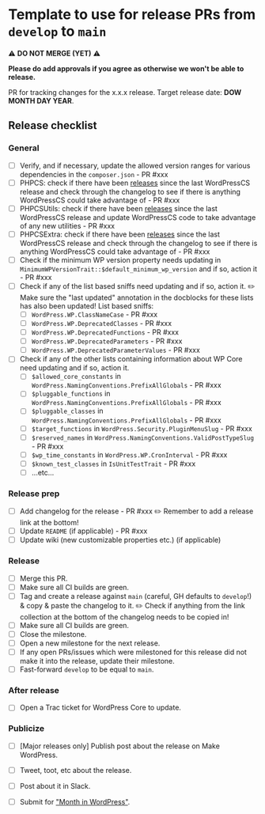 # Template to use for release PRs from `develop` to `main`

:warning: **DO NOT MERGE (YET)** :warning:

**Please **do** add approvals if you agree as otherwise we won't be able to release.**

PR for tracking changes for the x.x.x release. Target release date: **DOW MONTH DAY YEAR**.

## Release checklist

### General

- [ ] Verify, and if necessary, update the allowed version ranges for various dependencies in the `composer.json` - PR #xxx
- [ ] PHPCS: check if there have been [releases][phpcs-releases] since the last WordPressCS release and check through the changelog to see if there is anything WordPressCS could take advantage of - PR #xxx
- [ ] PHPCSUtils: check if there have been [releases][phpcsutils-releases] since the last WordPressCS release and update WordPressCS code to take advantage of any new utilities - PR #xxx
- [ ] PHPCSExtra: check if there have been [releases][phpcsextra-releases] since the last WordPressCS release and check through the changelog to see if there is anything WordPressCS could take advantage of - PR #xxx
- [ ] Check if the minimum WP version property needs updating in `MinimumWPVersionTrait::$default_minimum_wp_version` and if so, action it - PR #xxx
- [ ] Check if any of the list based sniffs need updating and if so, action it.
    :pencil2: Make sure the "last updated" annotation in the docblocks for these lists has also been updated!
    List based sniffs:
    - [ ] `WordPress.WP.ClassNameCase` - PR #xxx
    - [ ] `WordPress.WP.DeprecatedClasses` - PR #xxx
    - [ ] `WordPress.WP.DeprecatedFunctions` - PR #xxx
    - [ ] `WordPress.WP.DeprecatedParameters` - PR #xxx
    - [ ] `WordPress.WP.DeprecatedParameterValues` - PR #xxx
- [ ] Check if any of the other lists containing information about WP Core need updating and if so, action it.
    - [ ] `$allowed_core_constants` in `WordPress.NamingConventions.PrefixAllGlobals` - PR #xxx
    - [ ] `$pluggable_functions` in `WordPress.NamingConventions.PrefixAllGlobals` - PR #xxx
    - [ ] `$pluggable_classes` in `WordPress.NamingConventions.PrefixAllGlobals` - PR #xxx
    - [ ] `$target_functions` in `WordPress.Security.PluginMenuSlug` - PR #xxx
    - [ ] `$reserved_names` in `WordPress.NamingConventions.ValidPostTypeSlug` - PR #xxx
    - [ ] `$wp_time_constants` in `WordPress.WP.CronInterval` - PR #xxx
    - [ ] `$known_test_classes` in `IsUnitTestTrait` - PR #xxx
    - [ ] ...etc...

### Release prep

- [ ] Add changelog for the release - PR #xxx
    :pencil2: Remember to add a release link at the bottom!
- [ ] Update `README` (if applicable) - PR #xxx
- [ ] Update wiki (new customizable properties etc.) (if applicable)

### Release

- [ ] Merge this PR.
- [ ] Make sure all CI builds are green.
- [ ] Tag and create a release against `main` (careful, GH defaults to `develop`!) & copy & paste the changelog to it.
    :pencil2: Check if anything from the link collection at the bottom of the changelog needs to be copied in!
- [ ] Make sure all CI builds are green.
- [ ] Close the milestone.
- [ ] Open a new milestone for the next release.
- [ ] If any open PRs/issues which were milestoned for this release did not make it into the release, update their milestone.
- [ ] Fast-forward `develop` to be equal to `main`.

### After release

- [ ] Open a Trac ticket for WordPress Core to update.

### Publicize

- [ ] [Major releases only] Publish post about the release on Make WordPress.
- [ ] Tweet, toot, etc about the release.
- [ ] Post about it in Slack.
- [ ] Submit for ["Month in WordPress"][month-in-wp].


[phpcs-releases]:      https://github.com/squizlabs/PHP_CodeSniffer/releases
[phpcsutils-releases]: https://github.com/PHPCSStandards/PHPCSUtils/releases
[phpcsextra-releases]: https://github.com/PHPCSStandards/PHPCSExtra/releases
[month-in-wp]:         https://make.wordpress.org/community/month-in-wordpress-submissions/
